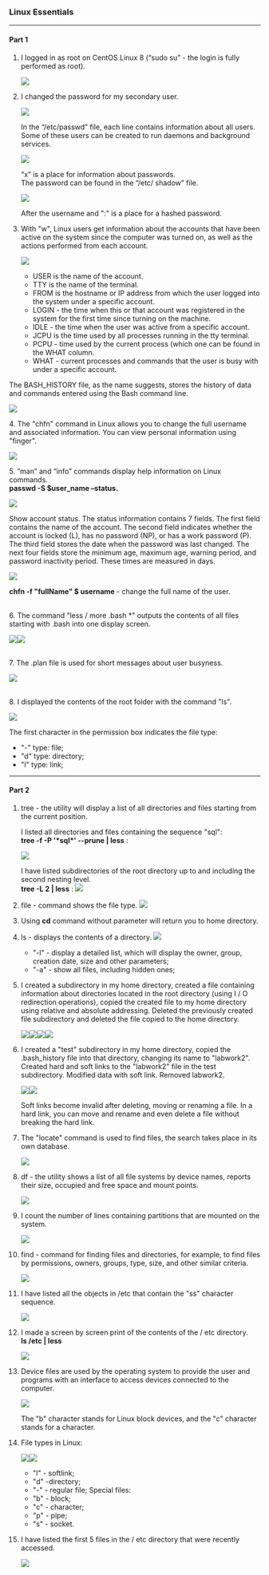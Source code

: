  ### Linux Essentials

---------
#### Part 1
1. I logged in as root on CentOS Linux 8 (“sudo su” - the login is fully performed as root).
   <p><img src='images/5.1_1.png'></p>
2. I changed the password for my secondary user.
   <p><img src='images/5.1_2.png'></p>
   In the “/etc/passwd” file, each line contains information about all users. Some of these users can be created to run daemons and background services.
   <p><img src='images/5.1_2.3.png'></p>
    “x” is a place for information about passwords.
    <br>
    The password can be found in the “/etc/ shadow” file. 
   <p><img src='images/5.1_2.4.png'></p>
   After the username and ":" is a place for a hashed password.
3. With "w", Linux users get information about the accounts that have been active on the system since the computer was turned on, as well as the actions performed from each account.
   <p><img src='images/5.1_3.png'></p>
   
   * USER is the name of the account.
   * TTY is the name of the terminal.
   * FROM is the hostname or IP address from which the user logged into the system under a specific account.
   * LOGIN - the time when this or that account was registered in the system for the first time since turning on the machine.
   * IDLE - the time when the user was active from a specific account.
   * JCPU is the time used by all processes running in the tty terminal.
   * PCPU - time used by the current process (which one can be found in the WHAT column.
   * WHAT - current processes and commands that the user is busy with under a specific account.
  
  The BASH_HISTORY file, as the name suggests, stores the history of data and commands entered using the Bash command line.
    <p><img src='images/5.1_3.1.png'></p>
4. The "chfn" command in Linux allows you to change the full username and associated information. You can view personal information using "finger".
   <p><img src='images/5.1_4.png'></p>
5. ”man” and “info” commands display help information on Linux commands.
   <br><b>passwd -S $user_name –status.</b>
   <p><img src='images/5.1_5.png'></p>
   Show account status. The status information contains 7 fields. The first field contains the name of the account. The second field indicates whether the account is locked (L), has no password (NP), or has a work password (P). The third field stores the date when the password was last changed. The next four fields store the minimum age, maximum age, warning period, and password inactivity period. These times are measured in days.
   <p><img src='images/5.1_5.1.png'></p>
   <b>chfn -f "fullName" $ ​​username</b> - change the full name of the user.
   
<br> 6. The command "less / more .bash *" outputs the contents of all files starting with .bash into one display screen.
   <p><img src='images/5.1_6.png'><img  src='images/5.1_6.1.png'></p>

<br>7.  The .plan file is used for short messages about user busyness.
    <p><img  src='images/5.1_7.png'></p>

<br>8. I displayed the contents of the root folder with the command "ls".
   <p><img  src='images/5.1_8.png'></p>
    The first character in the permission box indicates the file type:
   
   * "-" type: file;
   * "d" type: directory;
   * "l" type: link;

---------
#### Part 2

1. tree - the utility will display a list of all directories and files starting from the current position.

   I listed all directories and files containing the sequence "sql": 
   <br><b>tree -f -P '\*sql\*' --prune | less</b> :
   <p><img  src='images2/1.1.png'></p>
   I have listed subdirectories of the root directory up to and including the second nesting level.
   <br><b> tree -L 2 | less</b> :
   <img  src='images2/1.2.png'></p>
2. file - command shows the file type.
   <img  src='images2/2.png'></p>
3. Using <b>cd</b> command without parameter will return you to home directory.
4. ls - displays the contents of a directory.
   <img  src='images2/4.png'></p>
   * "-l" - display a detailed list, which will display the owner, group, creation date, size and other parameters;
   * "-a" - show all files, including hidden ones;
5. I created a subdirectory in my home directory, created a file containing information about directories located in the root directory (using I / O redirection operations), copied the created file to my home directory using relative and absolute addressing. Deleted the previously created file subdirectory and deleted the file copied to the home directory.
    <p><img  src='images2/5.png'><img  src='images2/5.1.png'><img  src='images2/5.2.png'><img  src='images2/5.3.png'></p>
6. I created a "test" subdirectory in my home directory, copied the .bash_history file into that directory, changing its name to "labwork2". Created hard and soft links to the "labwork2" file in the test subdirectory. Modified data with soft link. Removed labwork2.
   <p><img  src='images2/6.png'><img  src='images2/6.1.png'></p>
   Soft links become invalid after deleting, moving or renaming a file. In a hard link, you can move and rename and even delete a file without breaking the hard link.
7. The "locate" command is used to find files, the search takes place in its own database.
   <p><img  src='images2/7.png'></p>
8. df - the utility shows a list of all file systems by device names, reports their size, occupied and free space and mount points.
   <p><img  src='images2/8.png'></p>
9. I count the number of lines containing partitions that are mounted on the system.
    <p><img  src='images2/9.png'></p>
10. find - command for finding files and directories, for example, to find files by permissions, owners, groups, type, size, and other similar criteria.
    <p><img  src='images2/10.png'></p>
11. I have listed all the objects in /etc that contain the "ss" character sequence.
    <p><img  src='images2/11.png'></p>
12. I made a screen by screen print of the contents of the / etc directory.
    <br><b>ls /etc | less</b>
    <p><img  src='images2/12.png'></p>
13. Device files are used by the operating system to provide the user and programs with an interface to access devices connected to the computer.
    <p><img  src='images2/13.png'></p>
    The "b" character stands for Linux block devices, and the "c" character stands for a character.
14. File types in Linux:
    <p><img  src='images2/14.png'><img  src='images2/14.1.png'></p>
    
    * "l" - softlink;
    * "d" -directory;
    * "-" - regular file;
    Special files:
    * "b" - block;
    * "c" - character;
    * "p" - pipe;
    * "s" - socket.
15. I have listed the first 5 files in the / etc directory that were recently accessed.
    <p><img  src='images2/15.png'></p>
